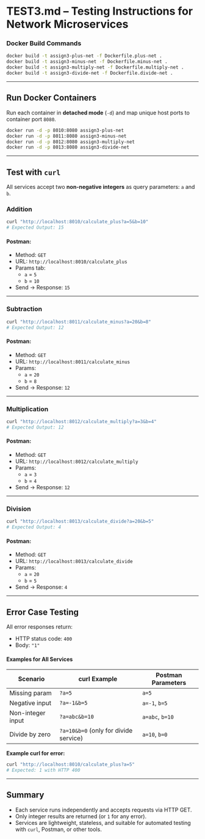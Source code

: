 # TEST3.md – Testing Instructions for Network Microservices

### Docker Build Commands

```bash
docker build -t assign3-plus-net -f Dockerfile.plus-net .
docker build -t assign3-minus-net -f Dockerfile.minus-net .
docker build -t assign3-multiply-net -f Dockerfile.multiply-net .
docker build -t assign3-divide-net -f Dockerfile.divide-net .
```

---

## Run Docker Containers

Run each container in **detached mode** (`-d`) and map unique host ports to container port `8080`.

```bash
docker run -d -p 8010:8080 assign3-plus-net
docker run -d -p 8011:8080 assign3-minus-net
docker run -d -p 8012:8080 assign3-multiply-net
docker run -d -p 8013:8080 assign3-divide-net
```

---

## Test with `curl`

All services accept two **non-negative integers** as query parameters: `a` and `b`.

### Addition

```bash
curl "http://localhost:8010/calculate_plus?a=5&b=10"
# Expected Output: 15
```

#### Postman:
- Method: `GET`
- URL: `http://localhost:8010/calculate_plus`
- Params tab:
  - `a` = `5`
  - `b` = `10`
- Send → Response: `15`

---

### Subtraction

```bash
curl "http://localhost:8011/calculate_minus?a=20&b=8"
# Expected Output: 12
```

#### Postman:
- Method: `GET`
- URL: `http://localhost:8011/calculate_minus`
- Params:
  - `a` = `20`
  - `b` = `8`
- Send → Response: `12`

---

### Multiplication

```bash
curl "http://localhost:8012/calculate_multiply?a=3&b=4"
# Expected Output: 12
```
#### Postman:
- Method: `GET`
- URL: `http://localhost:8012/calculate_multiply`
- Params:
  - `a` = `3`
  - `b` = `4`
- Send → Response: `12`

---

### Division

```bash
curl "http://localhost:8013/calculate_divide?a=20&b=5"
# Expected Output: 4
```
#### Postman:
- Method: `GET`
- URL: `http://localhost:8013/calculate_divide`
- Params:
  - `a` = `20`
  - `b` = `5`
- Send → Response: `4`

---

## Error Case Testing

All error responses return:
- HTTP status code: `400`
- Body: `"1"`

#### Examples for All Services

| Scenario             | curl Example                                             | Postman Parameters       |
|----------------------|----------------------------------------------------------|--------------------------|
| Missing param        | `?a=5`                                                   | `a=5`                    |
| Negative input       | `?a=-1&b=5`                                              | `a=-1`, `b=5`            |
| Non-integer input    | `?a=abc&b=10`                                            | `a=abc`, `b=10`          |
| Divide by zero       | `?a=10&b=0` (only for divide service)                    | `a=10`, `b=0`            |

**Example curl for error:**
```bash
curl "http://localhost:8010/calculate_plus?a=5"
# Expected: 1 with HTTP 400
```

---

##  Summary

- Each service runs independently and accepts requests via HTTP GET.
- Only integer results are returned (or `1` for any error).
- Services are lightweight, stateless, and suitable for automated testing with `curl`, Postman, or other tools.

